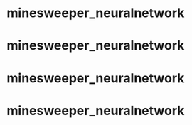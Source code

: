 # minesweeper_neuralnetwork
# minesweeper_neuralnetwork
# minesweeper_neuralnetwork
# minesweeper_neuralnetwork
